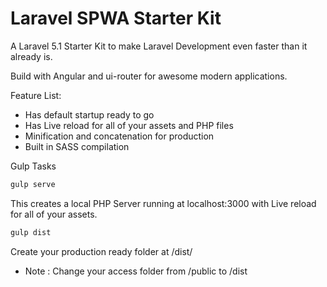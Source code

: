 # Laravel SPWA Starter Kit

A Laravel 5.1 Starter Kit to make Laravel Development even faster than it already is. 

Build with Angular and ui-router for awesome modern applications.


Feature List:
  * Has default startup ready to go
  * Has Live reload for all of your assets and PHP files
  * Minification and concatenation for production
  * Built in SASS compilation

Gulp Tasks

```cmd
gulp serve
```
This creates a local PHP Server running at localhost:3000 with Live reload for all of your assets.

```cmd
gulp dist
```
Create your production ready folder at /dist/ 
  * Note : Change your access folder from /public to /dist
 
